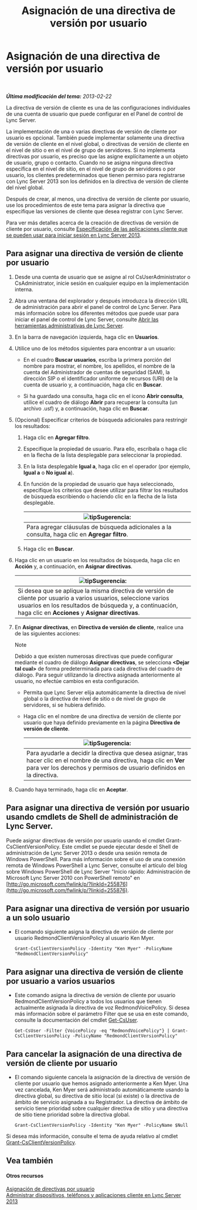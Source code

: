 ﻿---
title: Asignación de una directiva de versión por usuario
TOCTitle: Asignación de una directiva de versión por usuario
ms:assetid: f7e8ba2f-62dc-4e7d-8b63-682986f10240
ms:mtpsurl: https://technet.microsoft.com/es-es/library/Gg182607(v=OCS.15)
ms:contentKeyID: 48277208
ms.date: 01/07/2017
mtps_version: v=OCS.15
ms.translationtype: HT
---

# Asignación de una directiva de versión por usuario

 

_**Última modificación del tema:** 2013-02-22_

La directiva de versión de cliente es una de las configuraciones individuales de una cuenta de usuario que puede configurar en el Panel de control de Lync Server.

La implementación de una o varias directivas de versión de cliente por usuario es opcional. También puede implementar solamente una directiva de versión de cliente en el nivel global, o directivas de versión de cliente en el nivel de sitio o en el nivel de grupo de servidores. Si no implementa directivas por usuario, es preciso que las asigne explícitamente a un objeto de usuario, grupo o contacto. Cuando no se asigna ninguna directiva específica en el nivel de sitio, en el nivel de grupo de servidores o por usuario, los clientes predeterminados que tienen permiso para registrarse con Lync Server 2013 son los definidos en la directiva de versión de cliente del nivel global.

Después de crear, al menos, una directiva de versión de cliente por usuario, use los procedimientos de este tema para asignar la directiva que especifique las versiones de cliente que desea registrar con Lync Server.

Para ver más detalles acerca de la creación de directivas de versión de cliente por usuario, consulte [Especificación de las aplicaciones cliente que se pueden usar para iniciar sesión en Lync Server 2013](lync-server-2013-specifying-the-client-applications-that-can-be-used-to-log-on-to-lync-server-2013.md).

## Para asignar una directiva de versión de cliente por usuario

1.  Desde una cuenta de usuario que se asigne al rol CsUserAdministrator o CsAdministrator, inicie sesión en cualquier equipo en la implementación interna.

2.  Abra una ventana del explorador y después introduzca la dirección URL de administración para abrir el panel de control de Lync Server. Para más información sobre los diferentes métodos que puede usar para iniciar el panel de control de Lync Server, consulte [Abrir las herramientas administrativas de Lync Server](lync-server-2013-open-lync-server-administrative-tools.md).

3.  En la barra de navegación izquierda, haga clic en **Usuarios**.

4.  Utilice uno de los métodos siguientes para encontrar a un usuario:
    
      - En el cuadro **Buscar usuarios**, escriba la primera porción del nombre para mostrar, el nombre, los apellidos, el nombre de la cuenta del Administrador de cuentas de seguridad (SAM), la dirección SIP o el identificador uniforme de recursos (URI) de la cuenta de usuario y, a continuación, haga clic en **Buscar**.
    
      - Si ha guardado una consulta, haga clic en el icono **Abrir consulta**, utilice el cuadro de diálogo **Abrir** para recuperar la consulta (un archivo .usf) y, a continuación, haga clic en **Buscar**.

5.  (Opcional) Especificar criterios de búsqueda adicionales para restringir los resultados:
    
    1.  Haga clic en **Agregar filtro**.
    
    2.  Especifique la propiedad de usuario. Para ello, escríbala o haga clic en la flecha de la lista desplegable para seleccionar la propiedad.
    
    3.  En la lista desplegable **Igual a**, haga clic en el operador (por ejemplo, **Igual a** o **No igual a**).
    
    4.  En función de la propiedad de usuario que haya seleccionado, especifique los criterios que desee utilizar para filtrar los resultados de búsqueda escribiendo o haciendo clic en la flecha de la lista desplegable.
        
        <table>
        <thead>
        <tr class="header">
        <th><img src="images/JJ205319.tip(OCS.15).gif" title="tip" alt="tip" />Sugerencia:</th>
        </tr>
        </thead>
        <tbody>
        <tr class="odd">
        <td>Para agregar cláusulas de búsqueda adicionales a la consulta, haga clic en <strong>Agregar filtro</strong>.</td>
        </tr>
        </tbody>
        </table>
    
    5.  Haga clic en **Buscar**.

6.  Haga clic en un usuario en los resultados de búsqueda, haga clic en **Acción** y, a continuación, en **Asignar directivas**.
    
    <table>
    <thead>
    <tr class="header">
    <th><img src="images/JJ205319.tip(OCS.15).gif" title="tip" alt="tip" />Sugerencia:</th>
    </tr>
    </thead>
    <tbody>
    <tr class="odd">
    <td>Si desea que se aplique la misma directiva de versión de cliente por usuario a varios usuarios, seleccione varios usuarios en los resultados de búsqueda y, a continuación, haga clic en <strong>Acciones</strong> y <strong>Asignar directivas</strong>.</td>
    </tr>
    </tbody>
    </table>


7.  En **Asignar directivas**, en **Directiva de versión de cliente**, realice una de las siguientes acciones:
    

    > [!NOTE]
    > Debido a que existen numerosas directivas que puede configurar mediante el cuadro de diálogo <STRONG>Asignar directivas</STRONG>, se selecciona <STRONG>&lt;Dejar tal cual&gt;</STRONG> de forma predeterminada para cada directiva del cuadro de diálogo. Para seguir utilizando la directiva asignada anteriormente al usuario, no efectúe cambios en esta configuración.

    
      - Permita que Lync Server elija automáticamente la directiva de nivel global o la directiva de nivel de sitio o de nivel de grupo de servidores, si se hubiera definido.
    
      - Haga clic en el nombre de una directiva de versión de cliente por usuario que haya definido previamente en la página **Directiva de versión de cliente**.
        
        <table>
        <thead>
        <tr class="header">
        <th><img src="images/JJ205319.tip(OCS.15).gif" title="tip" alt="tip" />Sugerencia:</th>
        </tr>
        </thead>
        <tbody>
        <tr class="odd">
        <td>Para ayudarle a decidir la directiva que desea asignar, tras hacer clic en el nombre de una directiva, haga clic en <strong>Ver</strong> para ver los derechos y permisos de usuario definidos en la directiva.</td>
        </tr>
        </tbody>
        </table>


8.  Cuando haya terminado, haga clic en **Aceptar**.

## Para asignar una directiva de versión por usuario usando cmdlets de Shell de administración de Lync Server.

Puede asignar directivas de versión por usuario usando el cmdlet Grant-CsClientVersionPolicy. Este cmdlet se puede ejecutar desde el Shell de administración de Lync Server 2013 o desde una sesión remota de Windows PowerShell. Para más información sobre el uso de una conexión remota de Windows PowerShell a Lync Server, consulte el artículo del blog sobre Windows PowerShell de Lync Server "Inicio rápido: Administración de Microsoft Lync Server 2010 con PowerShell remoto" en [http://go.microsoft.com/fwlink/p/?linkId=255876](http://go.microsoft.com/fwlink/p/?linkid=255876).

## Para asignar una directiva de versión por usuario a un solo usuario

  - El comando siguiente asigna la directiva de versión de cliente por usuario RedmondClientVersionPolicy al usuario Ken Myer.
    
        Grant-CsClientVersionPolicy -Identity "Ken Myer" -PolicyName "RedmondClientVersionPolicy"

## Para asignar una directiva de versión de cliente por usuario a varios usuarios

  - Este comando asigna la directiva de versión de cliente por usuario RedmondClientVersionPolicy a todos los usuarios que tienen actualmente asignada la directiva de voz RedmondVoicePolicy. Si desea más información sobre el parámetro Filter que se usa en este comando, consulte la documentación del cmdlet [Get-CsUser](https://docs.microsoft.com/en-us/powershell/module/skype/Get-CsUser).
    
        Get-CsUser -Filter {VoicePolicy -eq "RedmondVoicePolicy"} | Grant-CsClientVersionPolicy -PolicyName "RedmondClientVersionPolicy"

## Para cancelar la asignación de una directiva de versión de cliente por usuario

  - El comando siguiente cancela la asignación de la directiva de versión de cliente por usuario que hemos asignado anteriormente a Ken Myer. Una vez cancelada, Ken Myer será administrado automáticamente usando la directiva global, su directiva de sitio local (si existe) o la directiva de ámbito de servicio asignada a su Registrador. La directiva de ámbito de servicio tiene prioridad sobre cualquier directiva de sitio y una directiva de sitio tiene prioridad sobre la directiva global.
    
        Grant-CsClientVersionPolicy -Identity "Ken Myer" -PolicyName $Null

Si desea más información, consulte el tema de ayuda relativo al cmdlet [Grant-CsClientVersionPolicy](grant-csclientversionpolicy.md).

## Vea también

#### Otros recursos

[Asignación de directivas por usuario](lync-server-2013-assigning-per-user-policies.md)  
[Administrar dispositivos, teléfonos y aplicaciones cliente en Lync Server 2013](lync-server-2013-managing-devices-phones-and-client-applications.md)

